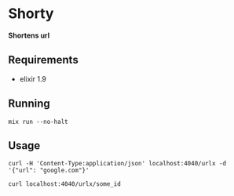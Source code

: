 # Shorty

**Shortens url**

## Requirements
- elixir 1.9

## Running
`mix run --no-halt`

## Usage
```
curl -H 'Content-Type:application/json' localhost:4040/urlx -d '{"url": "google.com"}'
```

```
curl localhost:4040/urlx/some_id
```
